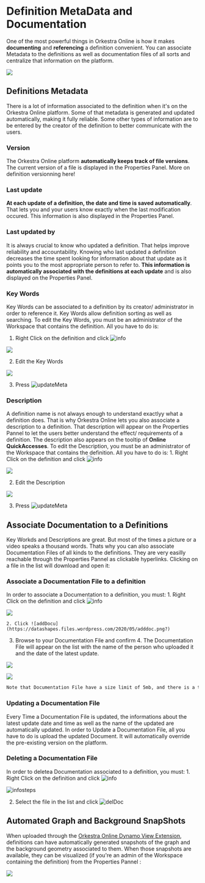 # Definition MetaData and Documentation

One of the most powerful things in Orkestra Online is how it makes **documenting** and **referencing** a definition convenient. You can associate Metadata to the definitions as well as documentation files of all sorts and centralize that information on the platform.

![](https://datashapes.files.wordpress.com/2020/05/meta-and-doc.gif?)

## Definitions Metadata

There is a lot of information associated to the definition when it's on the Orkestra Online platform. Some of that metadata is generated and updated automatically, making it fully reliable. Some other types of information are to be entered by the creator of the definition to better communicate with the users.

### Version

The Orkestra Online platform **automatically keeps track of file versions**. The current version of a file is displayed in the Properties Panel. More on definition versionning here!

### Last update

**At each update of a definition, the date and time is saved automatically**. That lets you and your users know exactly when the last modification occured. This information is also displayed in the Properties Panel.

### Last updated by

It is always crucial to know who updated a definition. That helps improve reliability and accountability. Knowing who last updated a definition decreases the time spent looking for information about that update as it points you to the most appropriate person to refer to. **This information is automatically associated with the definitions at each update** and is also displayed on the Properties Panel.

### Key Words

Key Words can be associated to a definition by its creator/ administrator in order to reference it. Key Words allow definition sorting as well as searching. To edit the Key Words, you must be an administrator of the Workspace that contains the definition. All you have to do is: 

1. Right Click on the definition and click ![info](https://datashapes.files.wordpress.com/2020/05/fileinfo.png?)  

![](https://datashapes.files.wordpress.com/2020/05/fileinfosteps.png?)

   2. Edit the Key Words  

![](https://datashapes.files.wordpress.com/2020/05/editkeywords.png?)

   3. Press ![updateMeta](https://datashapes.files.wordpress.com/2020/05/updatemeta.png?)

### Description

A definition name is not always enough to understand exactlyy what a definition does. That is why Orkestra Online lets you also associate a description to a definition. That description will appear on the Properties Pannel to let the users better understand the effect/ requirements of a definition. The description also appears on the tooltip of **Online QuickAccesses**. To edit the Description, you must be an administrator of the Workspace that contains the definition. All you have to do is: 1. Right Click on the definition and click ![info](https://datashapes.files.wordpress.com/2020/05/fileinfo.png?)  

![](https://datashapes.files.wordpress.com/2020/05/fileinfosteps.png?)

   2. Edit the Description  

![](https://datashapes.files.wordpress.com/2020/05/editdesc.png?)

   3. Press ![updateMeta](https://datashapes.files.wordpress.com/2020/05/updatemeta.png?)

## Associate Documentation to a Definitions

Key Workds and Descriptions are great. But most of the times a picture or a video speaks a thousand words. Thats why you can also associate Documentation Files of all kinds to the definitions. They are very easilly reachable through the Properties Pannel as clickable hyperlinks. Clicking on a file in the list will download and open it:

### Associate a Documentation File to a definition

In order to associate a Documentation to a definition, you must: 1. Right Click on the definition and click ![info](https://datashapes.files.wordpress.com/2020/05/fileinfo.png?) 

![](https://datashapes.files.wordpress.com/2020/05/fileinfosteps.png?)

    2. Click ![addDocu](https://datashapes.files.wordpress.com/2020/05/adddoc.png?) 

   3. Browse to your Documentation File and confirm  4. The Documentation File will appear on the list with the name of the person who uploaded it and the date of the latest update. 

![](https://datashapes.files.wordpress.com/2020/05/browsedoc.png?)

![](https://datashapes.files.wordpress.com/2020/05/uploadeddoc.png?)

```diff
Note that Documentation File have a size limit of 5mb, and there is a total of 25mb of Documentation Files per definition
```

### Updating a Documentation File

Every Time a Documentation File is updated, the informations about the latest update date and time as well as the name of the updated are automatically updated. In order to Update a Documentation File, all you have to do is upload the updated Document. It will automatically override the pre-existing version on the platform.

### Deleting a Documentation File

In order to deletea Documentation associated to a definition, you must: 1. Right Click on the definition and click ![info](https://datashapes.files.wordpress.com/2020/05/fileinfo.png?) 

![infosteps](https://datashapes.files.wordpress.com/2020/05/fileinfosteps.png?)

   2. Select the file in the list and click ![delDoc](https://datashapes.files.wordpress.com/2020/05/deldoc.png?)

## Automated Graph and Background SnapShots

When uploaded through the [Orkestra Online Dynamo View Extension](https://github.com/MostafaElAyoubi/Orkestra_Online/wiki/Orkestra-Dynamo-View-Extension-:-Uploading-Definitions), definitions can have automatically generated snapshots of the graph and the background geometry associated to them. When those snapshots are available, they can be visualized \(if you're an admin of the Workspace containing the definition\) from the Properties Pannel : 

![](https://datashapes.files.wordpress.com/2020/05/snaps.gif?)

